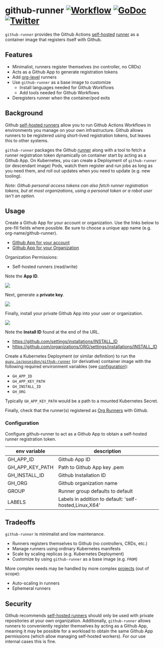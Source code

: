 # github-runner [![Workflow](https://github.com/deploybot-app/github-runner/actions/workflows/test.yaml/badge.svg)](https://github.com/deploybot-app/github-runner/actions/workflows/test.yaml?query=branch%3Amain) [![GoDoc](https://pkg.go.dev/badge/github.com/deploybot-app/github-runner.svg)](https://pkg.go.dev/github.com/deploybot-app/github-runner) [![Twitter](https://img.shields.io/badge/follow-news-1da1f2?logo=twitter)](https://twitter.com/deploybotapp)


`github-runner` provides the Github Actions [self-hosted](https://docs.github.com/en/actions/hosting-your-own-runners) [runner](https://github.com/actions/runner) as a container image that registers itself with Github.

## Features

* Minimalist, runners register themselves (no controller, no CRDs)
* Acts as a Github App to generate registration tokens
* Add [org-level](https://docs.github.com/en/actions/hosting-your-own-runners/adding-self-hosted-runners#adding-a-self-hosted-runner-to-an-organization) runners
* Use `github-runner` as a base image to customize
  * Install languages needed for Github Workflows
  * Add tools needed for Github Workflows
* Deregisters runner when the container/pod exits

## Background

Github [self-hosted runners](https://docs.github.com/en/actions/hosting-your-own-runners) allow you to run Github Actions Workflows in environments you manage on your own infrastructure. Github allows runners to be registered using short-lived registration tokens, but leaves this to other systems.

`github-runner` packages the Github [runner](https://github.com/actions/runner) along with a tool to fetch a runner registration token dynamically on container start by acting as a Github App. On Kubernetes, you can create a Deployment of `github-runner` (or descendant image) Pods, watch them register and run jobs as long as you need them, and roll out updates when you need to update (e.g. new tooling).

*Note: Github personal access tokens can also fetch runner registration tokens, but at most organizations, using a personal token or a robot user isn't an option.*

## Usage

Create a Github App for your account or organization. Use the links below to pre-fill fields where possible. Be sure to choose a unique app name (e.g. org-name/github-runner).

* [Github App for your account](https://github.com/settings/apps/new?url=http://github.com/poseidon/github-runner&webhook_active=false&public=false&organization_self_hosted_runners=write)
* [Github App for your Organization](https://github.com/organizations/:org/settings/apps/new?url=http://github.com/poseidon/github-runner&webhook_active=false&public=false&organization_self_hosted_runners=write)

Organization Permissions:

* Self-hosted runners (read/write)

Note the **App ID**.

<img src="https://storage.googleapis.com/poseidon/github-app-id.png">

Next, generate a **private key**.

<img src="https://storage.googleapis.com/poseidon/github-generate-key.png">

Finally, install your private Github App into your user or organization.

<img src="https://storage.googleapis.com/poseidon/github-app-install.png">

Note the **Install ID** found at the end of the URL.

* https://github.com/settings/installations/INSTALL_ID
* https://github.com/organizations/ORG/settings/installations/INSTALL_ID

Create a Kubernetes Deployment (or similar definition) to run the [`quay.io/poseidon/github-runner`](https://quay.io/repository/poseidon/github-runner?tab=tags) (or derivative) container image with the following required environment variables (see [configuration](#configuration)):

* `GH_APP_ID`
* `GH_APP_KEY_PATH`
* `GH_INSTALL_ID`
* `GH_ORG`

Typically `GH_APP_KEY_PATH` would be a path to a mounted Kubernetes Secret.

Finally, check that the runner(s) registered as [Org Runners](https://github.com/organizations/ORG/settings/actions/runners) with Github.

### Configuration

Configure github-runner to act as a Github App to obtain a self-hosted runner registration token.

| env variable    | description |
|-----------------|---------------|
| GH_APP_ID       | Github App ID |
| GH_APP_KEY_PATH | Path to Github App key .pem |
| GH_INSTALL_ID   | Github Installation ID |
| GH_ORG          | Github organization name |
| GROUP  | Runner group defaults to default |
| LABELS | Labels in addition to default: 'self-hosted,Linux,X64' |

## Tradeoffs

`github-runner` is minimalist and low maintenance.

* Runners registers themselves to Github (no controllers, CRDs, etc.)
* Manage runners using ordinary Kubernetes manifests
* Scale by scaling replicas (e.g. Kubernetes Deployment)
* Customize by using `github-runner` as a base image (e.g. `FROM`)

More complex needs may be handled by more complex [projects](https://github.com/actions-runner-controller/actions-runner-controller) (out of scope):

* Auto-scaling in runners
* Ephemeral runners

## Security

Github recommends [self-hosted runners](https://docs.github.com/en/actions/hosting-your-own-runners/about-self-hosted-runners#self-hosted-runner-security) should only be used with private repositories at your own organization. Additionally, `github-runner` allows runners to conveniently register themselves by acting as a Github App, meaning it may be possible for a workload to obtain the same Github App permissions (which allow managing self-hosted workers). For our use internal cases this is fine.
